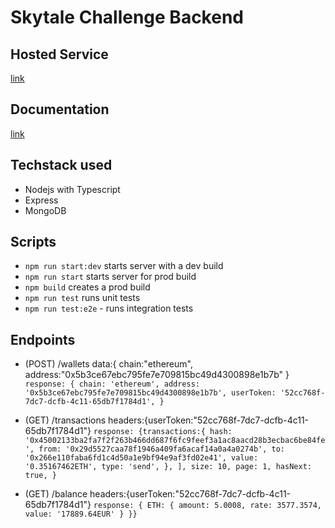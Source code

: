 # Skytale Challenge Backend

## Hosted Service

[link](`http://3.66.28.187:3000`)

## Documentation

[link](`https://documenter.getpostman.com/view/5214074/UVR5q8ur`)

## Techstack used

-   Nodejs with Typescript
-   Express
-   MongoDB

## Scripts

-   `npm run start:dev` starts server with a dev build
-   `npm run start` starts server for prod build
-   `npm build` creates a prod build
-   `npm run test` runs unit tests
-   `npm run test:e2e` - runs integration tests

## Endpoints

-   (POST) /wallets data:{ chain:"ethereum", address:"0x5b3ce67ebc795fe7e709815bc49d4300898e1b7b" }
    `response: { chain: 'ethereum', address: '0x5b3ce67ebc795fe7e709815bc49d4300898e1b7b', userToken: '52cc768f-7dc7-dcfb-4c11-65db7f1784d1', }`

-   (GET) /transactions headers:{userToken:"52cc768f-7dc7-dcfb-4c11-65db7f1784d1"}
    `response: {transactions:{ hash: '0x45002133ba2fa7f2f263b466dd687f6fc9feef3a1ac8aacd28b3ecbac6be84fe', from: '0x29d5527caa78f1946a409fa6acaf14a0a4a0274b', to: '0x266e110faba6fd1c4d50a1e9bf94e9af3fd02e41', value: '0.35167462ETH', type: 'send', }, ], size: 10, page: 1, hasNext: true, }`

-   (GET) /balance headers:{userToken:"52cc768f-7dc7-dcfb-4c11-65db7f1784d1"}
    `response: { ETH: { amount: 5.0008, rate: 3577.3574, value: '17889.64EUR' } }}`

